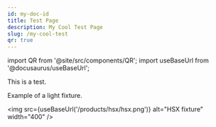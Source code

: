 ```yaml
---
id: my-doc-id
title: Test Page
description: My Cool Test Page
slug: /my-cool-test
qr: true
---
```

import QR from '@site/src/components/QR';
import useBaseUrl from '@docusaurus/useBaseUrl';



This is a test.

Example of a light fixture.

<img src={useBaseUrl('/products/hsx/hsx.png')} alt="HSX fixture" width="400" />

<QR caption="Get the QR code" />